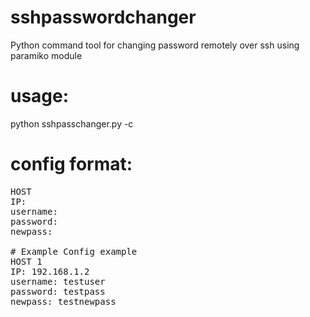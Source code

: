 sshpasswordchanger
==================

Python command tool for changing password remotely over ssh using paramiko module

usage:
======

python sshpasschanger.py -c <config filename>

config format:
==============
<pre>
HOST <host number/name>
IP: <ip address>
username: <username>
password: <current password>
newpass: <new password>

# Example Config example
HOST 1
IP: 192.168.1.2
username: testuser
password: testpass
newpass: testnewpass
</pre>
